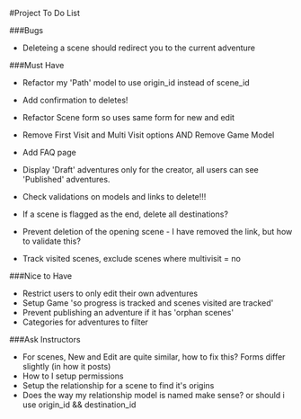 #Project To Do List

###Bugs

* Deleteing a scene should redirect you to the current adventure

###Must Have

* Refactor my 'Path' model to use origin_id instead of scene_id
* Add confirmation to deletes!
* Refactor Scene form so uses same form for new and edit
* Remove First Visit and Multi Visit options AND Remove Game Model
* Add FAQ page
* Display 'Draft' adventures only for the creator, all users can see 'Published' adventures.
* Check validations on models and links to delete!!!

* If a scene is flagged as the end, delete all destinations?
* Prevent deletion of the opening scene - I have removed the link, but how to validate this?
* Track visited scenes, exclude scenes where multivisit = no

###Nice to Have

* Restrict users to only edit their own adventures
* Setup Game 'so progress is tracked and scenes visited are tracked'
* Prevent publishing an adventure if it has 'orphan scenes'
* Categories for adventures to filter

###Ask Instructors

* For scenes, New and Edit are quite similar, how to fix this? Forms differ slightly (in how it posts)
* How to I setup permissions
* Setup the relationship for a scene to find it's origins
* Does the way my relationship model is named make sense? or should i use origin_id && destination_id